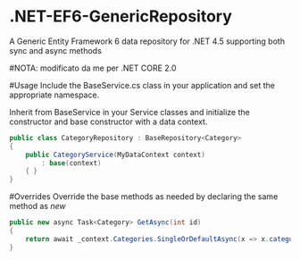 .NET-EF6-GenericRepository
==========================

A Generic Entity Framework 6 data repository for .NET 4.5 supporting both sync and async methods

#NOTA: modificato da me per .NET CORE 2.0

#Usage
Include the BaseService.cs class in your application and set the appropriate namespace.

Inherit from BaseService in your Service classes and initialize the constructor and base constructor with a data context.

```C#
public class CategoryRepository : BaseRepository<Category>
{
    public CategoryService(MyDataContext context)
        : base(context)
    { }
}
```

#Overrides
Override the base methods as needed by declaring the same method as *new*

```C#
public new async Task<Category> GetAsync(int id)
{
    return await _context.Categories.SingleOrDefaultAsync(x => x.categoryID == id);
}
```
